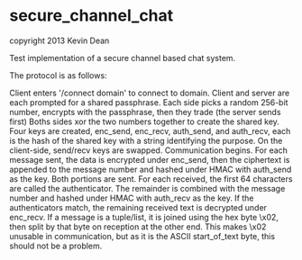 secure_channel_chat
===================
copyright 2013 Kevin Dean

Test implementation of a secure channel based chat system.

The protocol is as follows:

Client enters '/connect domain' to connect to domain.
Client and server are each prompted for a shared passphrase.
Each side picks a random 256-bit number, encrypts with the passphrase, then they trade (the server sends first)
Boths sides xor the two numbers together to create the shared key.
Four keys are created, enc_send, enc_recv, auth_send, and auth_recv, each is the hash of the shared key with a string identifying the purpose.
On the client-side, send/recv keys are swapped.
Communication begins.
For each message sent, the data is encrypted under enc_send, then the ciphertext is appended to the message number and hashed under HMAC with auth_send as the key. Both portions are sent.
For each received, the first 64 characters are called the authenticator. The remainder is combined with the message number and hashed under HMAC with auth_recv as the key.
If the authenticators match, the remaining received text is decrypted under enc_recv.
If a message is a tuple/list, it is joined using the hex byte \x02, then split by that byte on reception at the other end.
This makes \x02 unusable in communication, but as it is the ASCII start_of_text byte, this should not be a problem.
